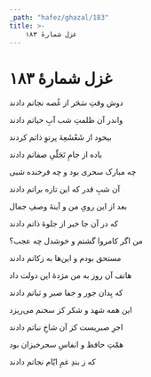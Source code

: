 ```yaml
---
_path: "hafez/ghazal/183"
title: >-
    غزل شمارهٔ ۱۸۳
---
```

# غزل شمارهٔ ۱۸۳

<div class="b" id="bn1"><div class="m1"><p>دوش وقتِ سَحَر از غُصه نجاتم دادند</p></div>
<div class="m2"><p>واندر آن ظلمتِ شب آبِ حیاتم دادند</p></div></div>
<div class="b" id="bn2"><div class="m1"><p>بیخود از شَعْشَعِهٔ پرتوِ ذاتم کردند</p></div>
<div class="m2"><p>باده از جامِ تَجَلّیِ صفاتم دادند</p></div></div>
<div class="b" id="bn3"><div class="m1"><p>چه مبارک سحری بود و چه فرخنده شبی</p></div>
<div class="m2"><p>آن شبِ قدر که این تازه براتم دادند</p></div></div>
<div class="b" id="bn4"><div class="m1"><p>بعد از این رویِ من و آینهٔ وصفِ جمال</p></div>
<div class="m2"><p>که در آن جا خبر از جلوهٔ ذاتم دادند</p></div></div>
<div class="b" id="bn5"><div class="m1"><p>من اگر کامروا گشتم و خوشدل چه عجب؟</p></div>
<div class="m2"><p>مستحق بودم و این‌ها به زکاتم دادند</p></div></div>
<div class="b" id="bn6"><div class="m1"><p>هاتف آن روز به من مژدهٔ این دولت داد</p></div>
<div class="m2"><p>که بِدان جور و جفا صبر و ثباتم دادند</p></div></div>
<div class="b" id="bn7"><div class="m1"><p>این همه شهد و شکر کز سخنم می‌ریزد</p></div>
<div class="m2"><p>اجرِ صبریست کز آن شاخِ نباتم دادند</p></div></div>
<div class="b" id="bn8"><div class="m1"><p>همّتِ حافظ و انفاسِ سحرخیزان بود</p></div>
<div class="m2"><p>که ز بندِ غمِ ایّام نجاتم دادند</p></div></div>
